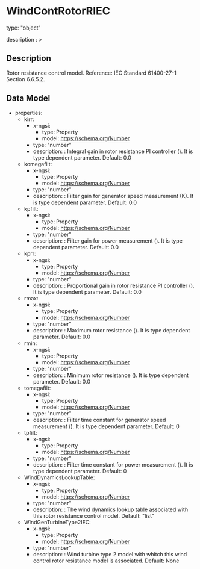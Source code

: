 # WindContRotorRIEC
type: "object"
description : >
## Description
Rotor resistance control model.  Reference: IEC Standard 61400-27-1 Section 6.6.5.2.

## Data Model
  - properties:
    - kirr:
      - x-ngsi:
        - type: Property
        - model: https://schema.org/Number
      - type: "number"
      - description: : Integral gain in rotor resistance PI controller (). It is type dependent parameter. Default: 0.0
    - komegafilt:
      - x-ngsi:
        - type: Property
        - model: https://schema.org/Number
      - type: "number"
      - description: : Filter gain for generator speed measurement (K). It is type dependent parameter. Default: 0.0
    - kpfilt:
      - x-ngsi:
        - type: Property
        - model: https://schema.org/Number
      - type: "number"
      - description: : Filter gain for power measurement (). It is type dependent parameter. Default: 0.0
    - kprr:
      - x-ngsi:
        - type: Property
        - model: https://schema.org/Number
      - type: "number"
      - description: : Proportional gain in rotor resistance PI controller (). It is type dependent parameter. Default: 0.0
    - rmax:
      - x-ngsi:
        - type: Property
        - model: https://schema.org/Number
      - type: "number"
      - description: : Maximum rotor resistance (). It is type dependent parameter. Default: 0.0
    - rmin:
      - x-ngsi:
        - type: Property
        - model: https://schema.org/Number
      - type: "number"
      - description: : Minimum rotor resistance (). It is type dependent parameter. Default: 0.0
    - tomegafilt:
      - x-ngsi:
        - type: Property
        - model: https://schema.org/Number
      - type: "number"
      - description: : Filter time constant for generator speed measurement (). It is type dependent parameter. Default: 0
    - tpfilt:
      - x-ngsi:
        - type: Property
        - model: https://schema.org/Number
      - type: "number"
      - description: : Filter time constant for power measurement (). It is type dependent parameter. Default: 0
    - WindDynamicsLookupTable:
      - x-ngsi:
        - type: Property
        - model: https://schema.org/Number
      - type: "number"
      - description: : The wind dynamics lookup table associated with this rotor resistance control model. Default: "list"
    - WindGenTurbineType2IEC:
      - x-ngsi:
        - type: Property
        - model: https://schema.org/Number
      - type: "number"
      - description: : Wind turbine type 2 model with whitch this wind control rotor resistance model is associated. Default: None
